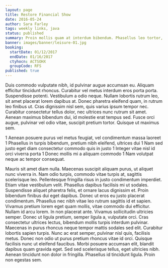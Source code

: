 ```yaml
---
layout: page
title: Restore Financial Show
date: 2016-05-24
author: Sara Farley
tags: weekly links, java
status: published
summary: Proin mollis quam at interdum bibendum. Phasellus leo tortor, tincidunt.
banner: images/banner/leisure-01.jpg
booking:
  startDate: 01/12/2017
  endDate: 01/16/2017
  ctyhocn: ACTSOHX
  groupCode: RFS
published: true
---
```

Duis commodo vulputate nibh, id pulvinar augue accumsan eu. Aliquam efficitur tincidunt rhoncus. Curabitur vel metus interdum eros porta porta. Suspendisse potenti. Vestibulum a odio neque. Nullam lobortis rutrum leo, sit amet placerat lorem dapibus at. Donec pharetra eleifend quam, in rutrum leo finibus ut. Cras dignissim nisl sem, quis varius ipsum tempor nec. Curabitur consectetur tellus dolor, nec ultrices nunc rutrum sit amet. Aenean maximus bibendum dui, id molestie erat tempus sed. Fusce orci augue, pulvinar vel odio vitae, suscipit pretium tortor. Quisque ut maximus sem.

1 Aenean posuere purus vel metus feugiat, vel condimentum massa laoreet
1 Phasellus in turpis bibendum, pretium nibh eleifend, ultrices dui
1 Nam sed justo eget diam consectetur commodo quis in justo
1 Integer vitae nisl id orci viverra porta
1 Donec mollis mi a aliquam commodo
1 Nam volutpat neque ac tempor consequat.

Mauris sit amet diam nulla. Maecenas suscipit aliquam purus, ut aliquet nunc viverra in. Nam odio turpis, commodo vitae turpis at, sagittis scelerisque leo. Pellentesque fringilla risus in justo condimentum imperdiet. Etiam vitae vestibulum velit. Phasellus dapibus facilisis mi ut sodales. Suspendisse aliquet pharetra felis, et ornare lacus dignissim et. Proin bibendum finibus dui eget dapibus. Donec ut eros eu justo placerat condimentum. Phasellus nec nibh vitae leo rutrum sagittis id et sapien. Vivamus pretium lorem eget quam mollis, vitae commodo dui efficitur. Nullam id arcu lorem.
In non placerat ante. Vivamus sollicitudin ultricies semper. Donec ut ligula pretium, semper ligula a, vulputate orci. Cras consectetur ultrices lectus, bibendum mollis turpis interdum pulvinar. Maecenas in purus rhoncus neque tempor mattis sodales sed elit. Curabitur lobortis sapien turpis. Nunc ac erat semper, pulvinar nisl quis, facilisis metus. Donec non odio ut purus pretium rhoncus vitae id orci. Quisque facilisis nunc ut eleifend faucibus. Morbi posuere accumsan elit, blandit dapibus quam gravida eget. Sed sed scelerisque tellus, eget ultricies nibh. Aenean tincidunt non dolor in fringilla. Phasellus id tincidunt ligula. Proin non egestas sem.
